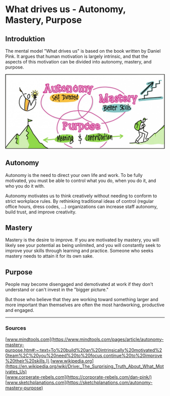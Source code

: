 # What drives us - Autonomy, Mastery, Purpose

## **Introduktion**

The mental model "What drives us" is based on the book written by Daniel Pink. It argues that human motivation is largely intrinsic, and that the aspects of this motivation can be divided into autonomy, mastery, and purpose.

![What drives us - picture](what-drives-us-cartoon.jpg)

## **Autonomy**

Autonomy is the need to direct your own life and work. To be fully motivated, you must be able to control what you do, when you do it, and who you do it with.

Autonomy motivates us to think creatively without needing to conform to strict workplace rules. By rethinking traditional ideas of control (regular office hours, dress codes, ...) organizations can increase staff autonomy, build trust, and improve creativity.

## **Mastery**

Mastery is the desire to improve. If you are motivated by mastery, you will likely see your potential as being unlimited, and you will constantly seek to improve your skills through learning and practice. Someone who seeks mastery needs to attain it for its own sake.

## **Purpose**

People may become disengaged and demotivated at work if they don't understand or can't invest in the "bigger picture."

But those who believe that they are working toward something larger and more important than themselves are often the most hardworking, productive and engaged.

---

### Sources

[www.mindtools.com](https://www.mindtools.com/pages/article/autonomy-mastery-purpose.htm#:~:text=To%20build%20an%20intrinsically%20motivated%20team%2C%20you%20need%20to%20focus,continue%20to%20improve%20their%20skills.)\
[www.wikipedia.org](https://en.wikipedia.org/wiki/Drive:_The_Surprising_Truth_About_What_Motivates_Us)
\
[www.corperate-rebels.com](https://corporate-rebels.com/dan-pink/)
\
[www.sketchplanations.com](https://sketchplanations.com/autonomy-mastery-purpose)
